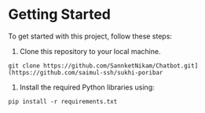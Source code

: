 
# Getting Started
To get started with this project, follow these steps:
1. Clone this repository to your local machine.
```
git clone https://github.com/SannketNikam/Chatbot.git](https://github.com/saimul-ssh/sukhi-poribar
```
1. Install the required Python libraries using:
```
pip install -r requirements.txt
```

